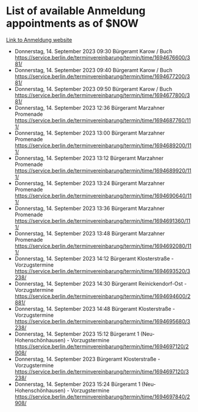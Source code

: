 # List of available Anmeldung appointments as of $NOW
[Link to Anmeldung website](https://service.berlin.de/terminvereinbarung/termin/tag.php?termin=1&anliegen[]=120686&dienstleisterlist=122210,122217,327316,122219,327312,122227,327314,122231,327346,122243,327348,122254,122252,329742,122260,329745,122262,329748,122271,327278,122273,327274,122277,327276,330436,122280,327294,122282,327290,122284,327292,122291,327270,122285,327266,122286,327264,122296,327268,150230,329760,122297,327286,122294,327284,122312,329763,122314,329775,122304,327330,122311,327334,122309,327332,317869,122281,327352,122279,329772,122283,122276,327324,122274,327326,122267,329766,122246,327318,122251,327320,122257,327322,122208,327298,122226,327300&herkunft=http%3A%2F%2Fservice.berlin.de%2Fdienstleistung%2F120686%2F)
- Donnerstag, 14. September 2023 09:30 Bürgeramt Karow / Buch https://service.berlin.de/terminvereinbarung/termin/time/1694676600/381/
- Donnerstag, 14. September 2023 09:40 Bürgeramt Karow / Buch https://service.berlin.de/terminvereinbarung/termin/time/1694677200/381/
- Donnerstag, 14. September 2023 09:50 Bürgeramt Karow / Buch https://service.berlin.de/terminvereinbarung/termin/time/1694677800/381/
- Donnerstag, 14. September 2023 12:36 Bürgeramt Marzahner Promenade https://service.berlin.de/terminvereinbarung/termin/time/1694687760/111/
- Donnerstag, 14. September 2023 13:00 Bürgeramt Marzahner Promenade https://service.berlin.de/terminvereinbarung/termin/time/1694689200/111/
- Donnerstag, 14. September 2023 13:12 Bürgeramt Marzahner Promenade https://service.berlin.de/terminvereinbarung/termin/time/1694689920/111/
- Donnerstag, 14. September 2023 13:24 Bürgeramt Marzahner Promenade https://service.berlin.de/terminvereinbarung/termin/time/1694690640/111/
- Donnerstag, 14. September 2023 13:36 Bürgeramt Marzahner Promenade https://service.berlin.de/terminvereinbarung/termin/time/1694691360/111/
- Donnerstag, 14. September 2023 13:48 Bürgeramt Marzahner Promenade https://service.berlin.de/terminvereinbarung/termin/time/1694692080/111/
- Donnerstag, 14. September 2023 14:12 Bürgeramt Klosterstraße - Vorzugstermine https://service.berlin.de/terminvereinbarung/termin/time/1694693520/3238/
- Donnerstag, 14. September 2023 14:30 Bürgeramt Reinickendorf-Ost - Vorzugstermine https://service.berlin.de/terminvereinbarung/termin/time/1694694600/2881/
- Donnerstag, 14. September 2023 14:48 Bürgeramt Klosterstraße - Vorzugstermine https://service.berlin.de/terminvereinbarung/termin/time/1694695680/3238/
- Donnerstag, 14. September 2023 15:12 Bürgeramt 1 (Neu- Hohenschönhausen) - Vorzugstermine https://service.berlin.de/terminvereinbarung/termin/time/1694697120/2908/
- Donnerstag, 14. September 2023  Bürgeramt Klosterstraße - Vorzugstermine https://service.berlin.de/terminvereinbarung/termin/time/1694697120/3238/
- Donnerstag, 14. September 2023 15:24 Bürgeramt 1 (Neu- Hohenschönhausen) - Vorzugstermine https://service.berlin.de/terminvereinbarung/termin/time/1694697840/2908/
